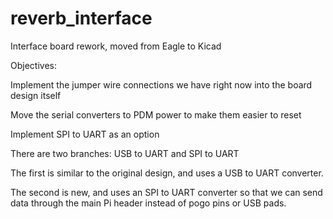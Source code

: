 # reverb_interface
Interface board rework, moved from Eagle to Kicad

Objectives:

Implement the jumper wire connections we have right now into the board design itself

Move the serial converters to PDM power to make them easier to reset

Implement SPI to UART as an option


There are two branches: USB to UART and SPI to UART

The first is similar to the original design, and uses a USB to UART converter. 

The second is new, and uses an SPI to UART converter so that we can send data through the main Pi 
header instead of pogo pins or USB pads.
